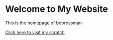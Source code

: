 <html>
  <head>
    <title>Mitchell's Official Site</title>
  </head>
  <body>
    <h1>Welcome to My Website</h1>
    <p>This is the homepage of bobrossman</p>
  </body>
</html>

<a href="https://www.scratch.mit.edu/users/davies545/">Click here to visit my scratch</a>

